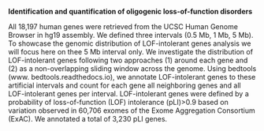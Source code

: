 **Identification and quantification of oligogenic loss-of-function disorders**

All 18,197 human genes were retrieved from the UCSC Human Genome Browser in hg19 assembly. We defined three intervals (0.5 Mb, 1 Mb, 5 Mb). To showcase the genomic distribution of LOF-intolerant genes analysis we will focus here on thee 5 Mb interval only. We investigate the distribution of LOF-intolerant genes following two approaches (1) around each gene and (2) as a non-overlapping sliding window across the genome. Using bedtools (www. bedtools.readthedocs.io), we annotate LOF-intolerant genes to these artificial intervals and count for each gene all neighboring genes and all LOF-intolerant genes per interval. LOF-intolerant genes were defined by a probability of loss-of-function (LOF) intolerance (pLI)>0.9 based on variation observed in 60,706 exomes of the Exome Aggregation Consortium (ExAC). We annotated a total of 3,230 pLI genes.
